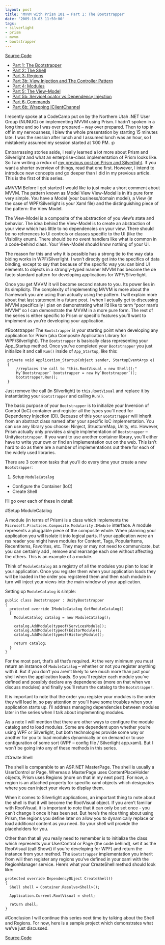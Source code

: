```yaml
---
layout: post
title: 'MVVM with Prism 101 – Part 1: The Bootstrapper'
date: '2009-10-03 11:50:00'
tags:
- silverlight
- prism
- mvvm
- bootstrapper
---
```


[Source Code](http://dvm-public-assets.s3.amazonaws.com/silverlight/Bootstrapper.zip)

* [Part 1: The Bootstrapper](/2009/10/03/mvvm-with-prism-101-ndash-part-1-the-bootstrapper/)
* [Part 2: The Shell](/2009/10/12/mvvm-with-prism-101-ndash-part-2-the-shell/)
* [Part 3: Regions](/2009/10/14/mvvm-and-prism-101-ndash-part-3-regions/)
 * [Part 3b: View Injection and The Controller Pattern](/2009/10/15/mvvm-with-prism-101-ndash-part-3b-view-injection-and/)
* [Part 4: Modules](/2009/10/23/mvvm-with-prism-101-ndash-part-4-modules/)
* [Part 5: The View-Model](2009/10/28/mvvm-with-prism-101-ndash-part-4-modules/)
 * [Part 5b: ServiceLocator vs Dependency Injection](/2009/11/02/mvvm-with-prism-101-ndash-part-5b-servicelocator-vs-depdency/)
* [Part 6: Commands](/2009/11/04/mvvm-with-prism-101-ndash-part-6-commands/)
 * [Part 6b: Wrapping IClientChannel](/2010/03/08/mvvm-with-prism-101-ndash-part-6b-wrapping-iclientchannel/)


I recently spoke at a CodeCamp put on by the Northern Utah .NET User Group (NUNUG) on implementing MVVM using Prism. I hadn’t spoken in a long time and so I was over prepared – way over prepared. Then to top in off in my nervousness, I blew the whole presentation by starting 15 minutes late. I was the session after lunch and I assumed lunch was an hour, so I mistakenly assumed my session started at 1:00 PM. :p

Embarrassing stories aside, I really learned a lot more about Prism and Silverlight and what an enterprise-class implementation of Prism looks like. So I am writing a redux of [my previous post on Prism and Silverlight](/2009/06/08/prism_for_silverlight_2_taking_hello_world_to_a_whole_new_level/). If you want a shorter overview of things, read that one first. However, I intend to introduce new concepts and go deeper than I did in my previous article. This is the first of this series.

#MVVM
Before I get started I would like to just make a short comment about MVVM. The pattern known as Model View View-Model is in it’s pure form very simple. You have a Model (your business/domain model), a View (in the case of WPF/Silverlight is your Xaml file) and the distinguishing piece of the pattern: the View Model.

The View-Model is a composite of the abstraction of you view’s state and behavior. The idea behind the View-Model is to create an abstraction of your view which has little to no dependencies on your view. There should be no references to UI controls or classes specific to the UI (like the Visibility enum). There should be no event handlers like what is common in a code-behind class. Your View-Model should know nothing of your UI.

The reason for this and why it is possible has a strong tie to the way data biding works in WPF/Silverlight. I won’t directly get into the specifics of data binding, except to say that because of the specific way you can bind UI elements to objects in a strongly-typed manner MVVM has become the de facto standard pattern for developing applications for WPF/Silverlight.

Once you get MVVM it will become second nature to you. Its power lies in its simplicity. The complexity of implementing MVVM is more about the framework you are using than actually using the pattern. I will explain more about that last statement in a future post. I when I actually get to discussing MVVM specifically I plan on demonstrating what I’d like to term “poor man’s MVVM” so I can demonstrate the MVVM in a more pure form. The rest of the series is either specific to Prism or specific features you’ll want to implement as you’re developing your application.

#Bootstrapper
The `Bootstrapper` is your starting point when developing any application for Prism (aka Composite Application Library for WPF/Silverlight). The `Bootstrapper` is basically class representing your App_Startup method. Once you’ve completed your `Bootstrapper` you just initialize it and call `Run()` inside of `App_Startup`, like this:

     private void Application_Startup(object sender, StartupEventArgs e)
     {
         //replaces the call to "this.RootVisual = new Shell();"
         My`Bootstrapper` bootstrapper = new My`Bootstrapper`();
         bootstrapper.Run();
     }

Just remove the call (in Silverlight) to `this.RootVisual` and replace it by instantiating your `Bootstrapper` and calling `Run()`.

The basic purpose of your `Bootstrapper` is to initialize your Inversion of Control (IoC) container and register all the types you’ll need for Dependency Injection (DI). Because of this your `Bootstrapper` will inherit from an abstract class named after your specific IoC implementation. You can use any library you choose: Ninject, StructureMap, Unity, etc. However, Prism actually only provides a single implementation of `Bootstrapper` – Unity`Bootstrapper`. If you want to use another container library, you’ll either have to write your own or find an implementation out on the web. This isn’t hard to do as there are a number of implementations out there for each of the widely used libraries.

There are 3 common tasks that you’ll do every time your create a new `Bootstrapper`:

1. Setup `ModuleCatalog`
* Configure the Container (IoC)
* Create Shell

I’ll go over each of these in detail:

#Setup ModuleCatalog

A module (in terms of Prism) is a class which implements the `Microsoft.Practices.Composite.Modularity.IModule` interface. A module represents a pluggable piece of the composite whole. When planning your application you will isolate it into logical parts. If your application were an rss reader you might have modules for Content, Tags, PopularItems, RecentItems, Favorites, etc. They may or may not need to communicate, but you can certainly add , remove and rearrange each one without affecting the others. This is an example of a module.

Think of `ModuleCatalog` as a registry of all the modules you plan to load in your application. Once you register them when your application loads they will be loaded in the order you registered them and then each module in turn will inject your views into the main window of your application.

Setting up `ModuleCatalog` is simple:

    public class Bootstrapper : UnityBootstrapper
    {
      protected override IModuleCatalog GetModuleCatalog()
      {
        ModuleCatalog catalog = new ModuleCatalog();
 
        catalog.AddModule(typeof(ServicesModule));
        catalog.AddModule(typeof(EditorModule));
        catalog.AddModule(typeof(HistoryModule));
 
        return catalog;
      }
    }

For the most part, that’s all that’s required. At the very minimum you must return an instance of `ModuleCatalog` – whether or not you register anything with it. But if you don’t you aren’t likely to see much more than just your shell when the application loads. So you’ll register each module you’ve defined and possibly declare any dependencies (more on that when we discuss modules) and finally you’ll return the catalog to the `Bootstrapper`.

It is important to note that the order you register your modules is the order they will load in, so pay attention or you’ll have some troubles when your application starts up. I’ll address managing dependencies between modules later in the series when I talk about implementing modules.

As a note I will mention that there are other ways to configure the module catalog and to load modules. Some are dependent upon whether you’re using WPF or Silverlight, but both technologies provide some way or another for you to load modules dynamically or on demand or to use configuration of some sort (WPF – config file / Silverlight app.xaml). But I won’t be going into any of these methods in this series.

#Create Shell

The shell is comparable to an ASP.NET MasterPage. The shell is usually a UserControl or Page.  Whereas a MasterPage uses ContentPlaceHolder objects, Prism uses Regions (more on that in my next post). For now, a region is an attached property for specific xaml objects which designates where you can inject your views to display them.

When it comes to Silverlight applications, an important thing to note about the shell is that it will become the RootVisual object. If you aren’t familiar with RootVisual, it is important to note that it can only be set once - you can’t change it once it has been set. But here’s the nice thing about using Prism, the regions you define later on allow you to dynamically replace or load additional content as you need. So your shell will provide the placeholders for you.

Other than that all you really need to remember is to initialize the class which represents your UserControl or Page (the code behind), set it as the RootVisual (call Show() if you’re developing for WPF) and return the instance from your method. The `Bootstrapper` implementation you inherit from will then register any regions you’ve defined in your xaml with the RegionManager service. Here’s what your CreateShell method should look like:

    protected override DependencyObject CreateShell()
    {
      Shell shell = Container.Resolve<Shell>();
 
      Application.Current.RootVisual = shell;
 
      return shell;
    }

#Conclusion
I will continue this series next time by talking about the Shell and Regions. For now, here is a sample project which demonstrates what we’ve just discussed.

[Source Code](http://dvm-public-assets.s3.amazonaws.com/silverlight/Bootstrapper.zip)